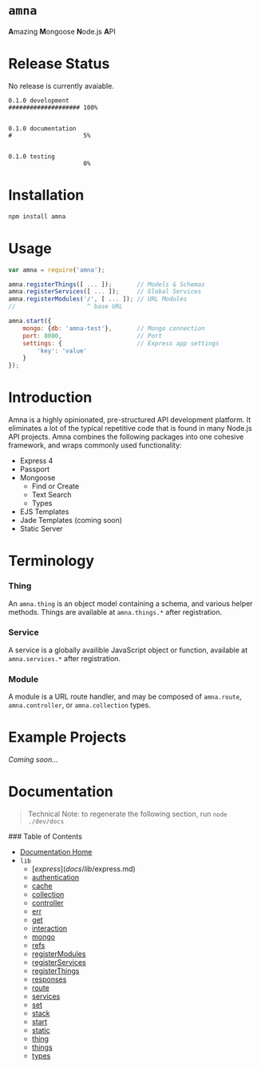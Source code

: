 # `amna`

<b>A</b>mazing <b>M</b>ongoose <b>N</b>ode.js <b>A</b>PI

# Release Status

No release is currently avaiable.

```
0.1.0 development
#################### 100%


0.1.0 documentation
#                    5%


0.1.0 testing
                     0%
```

# Installation

```bash
npm install amna
```

# Usage

```JavaScript
var amna = require('amna');

amna.registerThings([ ... ]);       // Models & Schemas
amna.registerServices([ ... ]);     // Global Services
amna.registerModules('/', [ ... ]); // URL Modules
//                    ^ base URL

amna.start({
    mongo: {db: 'amna-test'},       // Mongo connection
    port: 8080,                     // Port
    settings: {                     // Express app settings
        'key': 'value'
    }
});
```

# Introduction

Amna is a highly opinionated, pre-structured API development platform. It eliminates a lot of the typical repetitive code that is found in many Node.js API projects. Amna combines the following packages into one cohesive framework, and wraps commonly used functionality:

- Express 4
- Passport
- Mongoose
    - Find or Create
    - Text Search
    - Types
- EJS Templates
- Jade Templates (coming soon)
- Static Server

# Terminology

### Thing

An `amna.thing` is an object model containing a schema, and various helper methods. Things are available at `amna.things.*` after registration.

### Service

A service is a globally availible JavaScript object or function, available at `amna.services.*` after registration.

### Module

A module is a URL route handler, and may be composed of `amna.route`, `amna.controller`, or `amna.collection` types.

# Example Projects

*Coming soon...*

# Documentation

> Technical Note: to regenerate the following section, run `node ./dev/docs`

<span class="toc">
### Table of Contents

- [Documentation Home]()
- `lib`
    - [$express](docs/lib/$express.md)
    - [authentication](docs/lib/authentication.md)
    - [cache](docs/lib/cache.md)
    - [collection](docs/lib/collection.md)
    - [controller](docs/lib/controller.md)
    - [err](docs/lib/err.md)
    - [get](docs/lib/get.md)
    - [interaction](docs/lib/interaction.md)
    - [mongo](docs/lib/mongo.md)
    - [refs](docs/lib/refs.md)
    - [registerModules](docs/lib/registerModules.md)
    - [registerServices](docs/lib/registerServices.md)
    - [registerThings](docs/lib/registerThings.md)
    - [responses](docs/lib/responses.md)
    - [route](docs/lib/route.md)
    - [services](docs/lib/services.md)
    - [set](docs/lib/set.md)
    - [stack](docs/lib/stack.md)
    - [start](docs/lib/start.md)
    - [static](docs/lib/static.md)
    - [thing](docs/lib/thing.md)
    - [things](docs/lib/things.md)
    - [types](docs/lib/types.md)
</span>
